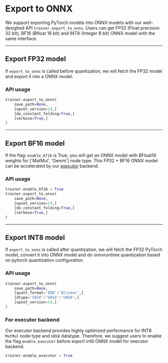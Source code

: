 # Export to ONNX

We support exporting PyTorch models into ONNX models with our well-desighed API `trainer.export_to_onnx`. Users can get FP32 (Float precision 32 bit), BF16 (Bfloat 16 bit) and INT8 (Integer 8 bit) ONNX model with the same interface.

----

## Export FP32 model

If `export_to_onnx` is called before quantization, we will fetch the FP32 model and export it into a ONNX model.

### API usage

```py
trainer.export_to_onnx(
    save_path=None, 
    [opset_version=14,]
    [do_constant_folding=True,]
    [verbose=True,]
)
```
----

## Export BF16 model

If the flag: `enable_bf16` is True, you will get an ONNX model with BFloat16 weights for ['MatMul', 'Gemm'] node type. This FP32 + BF16 ONNX model can be accelerated by our [executor](../intel_extension_for_transformers/backends/neural_engine/) backend.

### API usage

```py
trainer.enable_bf16 = True
trainer.export_to_onnx(
    save_path=None, 
    [opset_version=14,]
    [do_constant_folding=True,]
    [verbose=True,]
)
```
----

## Export INT8 model

If `export_to_onnx` is called after quantization, we will fetch the FP32 PyTorch model, convert it into ONNX model and do onnxruntime quantization based on pytorch quantization configuration.

### API usage

```py
trainer.export_to_onnx(
    save_path=None,
    [quant_format='QDQ'/'Qlinear',]
    [dtype='S8S8'/'U8S8'/'U8U8',]
    [opset_version=14,]
)
```

### **For executor backend**
Our executor backend provides highly optimized performance for INT8 `MatMul` node type and `U8S8` datatype. Therefore, we suggest users to enable the flag `enable_executor` before export int8 ONNX model for executor backend.

```py
trainer.enable_executor = True
```


